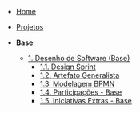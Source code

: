 <!-- docs/_sidebar.md -->

- [Home](/)
- [Projetos](/Projeto/Projeto.md)

- **Base**
  - [1. Desenho de Software (Base)](/Base/1.Base.md)
    - [1.1. Design Sprint](/Base/1.1.DesignSprint.md)
    - [1.2. Artefato Generalista](/Base/1.2.ArtefatoGeneralista.md)
    - [1.3. Modelagem BPMN](/Base/1.3.ModelagemBPMN.md)
    - [1.4. Participações - Base](/Base/1.4.ParticipacoesBase.md)
    - [1.5. Iniciativas Extras - Base](/Base/1.5.IniciativasExtras.md)
